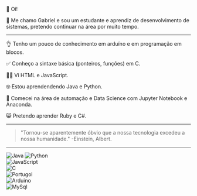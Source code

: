 👋 Oi!

👀 Me chamo Gabriel e sou um estudante e aprendiz de desenvolvimento de sistemas, pretendo continuar na área por muito tempo.

***

👌 Tenho um pouco de conhecimento em arduíno e em programação em blocos.

✅ Conheço a sintaxe básica (ponteiros, funções) em C.

🧑‍💻 Vi HTML e JavaScript.

🤓 Estou aprendendendo Java e Python.

🫡 Comecei na área de automação e Data Science com Jupyter Notebook e Anaconda.

😸 Pretendo aprender Ruby e C#.

***

> "Tornou-se aparentemente óbvio que a nossa tecnologia excedeu a nossa humanidade."
> -Einstein, Albert.

***

![Java](https://img.shields.io/badge/Java-ED8B00?style=for-the-badge&logo=buymeacoffee&logoColor=white)
![Python](https://img.shields.io/badge/Python-3776AB?style=for-the-badge&logo=python&logoColor=white)  
![JavaScript](https://img.shields.io/badge/JavaScript-F7DF1E?style=for-the-badge&logo=javascript&logoColor=white)  
![C](https://img.shields.io/badge/C-A8B9CC?style=for-the-badge&logo=c&logoColor=white)  
![Portugol](https://img.shields.io/badge/Portugol-00589C?style=for-the-badge&logo=code&logoColor=white)  
![Arduino](https://img.shields.io/badge/Arduino-00979D?style=for-the-badge&logo=arduino&logoColor=white)  
![MySql](https://img.shields.io/badge/Java-ADD8E6?style=for-the-badge&logo=mysql&logoColor=white)   
